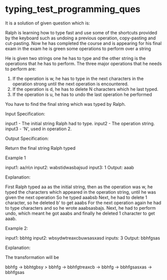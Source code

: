 # typing_test_programming_ques

It is a solution of given question which is:

Ralph is learning how to type fast and use some of the shortcuts provided by the keyboard such as undoing a previous operation, copy-pasting and cut-pasting. Now he has completed the course and is appearing for his final exam in the exam he is green some operations to perform over a string

He is given two strings one he has to type and the other string is the operations that he has to perform. The three major operations that he needs to perform are:

1) If the operation is w, he has to type in the next characters in the operation strong until the next operation is encountered.
2) If the operation is d, he has to delete N characters which he last typed.
3) If the operation is u, he has to undo the last operation he performed

You have to find the final string which was typed by Ralph.

Input Specification:

input1 - The initial string Ralph had to type.
input2 - The operation string.
input3 - 'N', used in operation 2.

Output Specification:

Return the final string Ralph typed


Example 1

input1: aa/n\n
input2: wabstidwasbajsud
input3: 1
Output: aaab

Explanation:

First Ralph typed aa as the initial string, then as the operation was w, he typed the characters which appeared in the operation string, until he was given the next operation So he typed aaabsb
Next, he had to delete 1 character, so he deleted b' to get aaabs
For the next operation again he had to type characters and so he wrote
aaabsasbajs.
Next, he had to perform undo, which meant he got aaabs and finally he deleted 1 character to get aaab.

Example 2:

input1: bbhtg
input2: wbsydwtreaxcbuwsasxasd
inputs: 3
Output: bbhfgsas

Explanation:

The transformation will be

bbhfg -> bbhtgbsy > bbhfg -> bbhfgtreaxcb -> bbhfg -> bbhfgsasxas -> bbhfgsas
